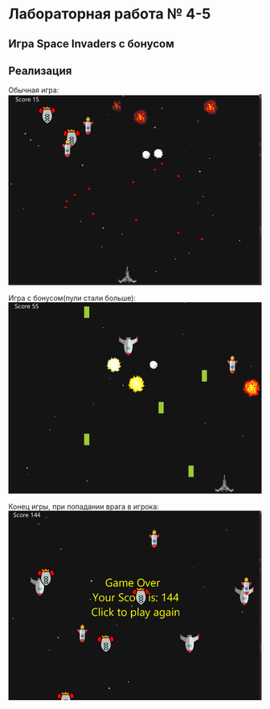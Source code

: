 # Лабораторная работа № 4-5

## Игра Space Invaders с бонусом

## Реализация

Обычная игра:
![](images/ordinary_game.jpg)

Игра с бонусом(пули стали больше):
![](images/bonus_game.jpg)

Конец игры, при попадании врага в игрока:
![](images/game_over.jpg)

##